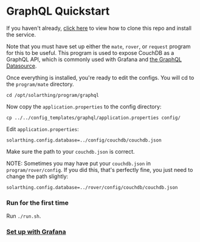 # GraphQL Quickstart
If you haven't already, [click here](quickstart.md) to view how to clone this repo and install the service.

Note that you must have set up either the `mate`, `rover`, or `request` program for this to be useful.
This program is used to expose CouchDB as a GraphQL API, which is commonly used with Grafana and [the GraphQL Datasource](https://github.com/fifemon/graphql-datasource).

Once everything is installed, you're ready to edit the configs. You will cd to the `program/mate` directory.
```
cd /opt/solarthing/program/graphql
```

Now copy the `application.properties` to the config directory:
```shell script
cp ../../config_templates/graphql/application.properties config/
```

Edit `application.properties`:
```
solarthing.config.database=../config/couchdb/couchdb.json
```
Make sure the path to your `couchdb.json` is correct.

NOTE: Sometimes you may have put your `couchdb.json` in `program/rover/config`. If you did this,
that's perfectly fine, you just need to change the path slightly:
```
solarthing.config.database=../rover/config/couchdb/couchdb.json
```


### Run for the first time
Run `./run.sh`.

### [Set up with Grafana](../grafana/grafana_datasource_setup.md)

